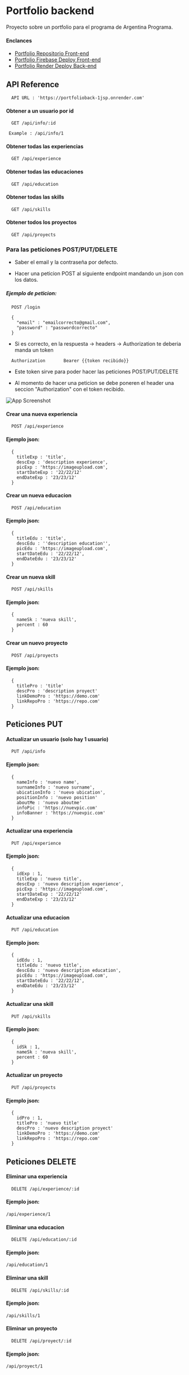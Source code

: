 
# Portfolio backend

Proyecto sobre un portfolio para el programa de Argentina Programa.


#### Enclances

 - [Portfolio Repositorio Front-end](https://github.com/matiasc-e/portfolio-frontend)
 - [Portfolio Firebase Deploy Front-end](https://portfolio-front-caa7e.web.app)
 - [Portfolio Render Deploy Back-end](https://portfolioback-1jsp.onrender.com/api/info/1)

 


## API Reference

```http
  API URL : 'https://portfolioback-1jsp.onrender.com'
```

#### Obtener a un usuario por id

```http
  GET /api/info/:id
```

```http
 Example : /api/info/1
```

#### Obtener todas las experiencias

```http
  GET /api/experience
```

#### Obtener todas las educaciones

```http
  GET /api/education
```

#### Obtener todas las skills

```http
  GET /api/skills
```

#### Obtener todos los proyectos

```http
  GET /api/proyects
```



### Para las peticiones POST/PUT/DELETE

- Saber el email y la contraseña por defecto.

- Hacer una peticion POST al siguiente endpoint mandando un json con los datos.

##### Ejemplo de peticion:

```http
  POST /login
```
```http
  {
    "email" : "emailcorrecto@gmail.com",
    "password" : "passwordcorrecto"
  }
```

- Si es correcto, en la respuesta -> headers -> Authorization te deberia manda un token

```http
  Authorization       Bearer {{token recibido}}
```

- Este token sirve para poder hacer las peticiones POST/PUT/DELETE

- Al momento de hacer una peticion se debe poneren el header una seccion "Authorization" con el token recibido.

![App Screenshot](https://i.postimg.cc/LXYpH5mD/Screenshot-8.png)


#### Crear una nueva experiencia

```http
  POST /api/experience
```
#### Ejemplo json:
```http
  {
    titleExp : 'title',
    descExp : 'description experience',
    picExp : 'https://imageupload.com',
    startDateExp : '22/22/12'
    endDateExp : '23/23/12'
  }
```

#### Crear un nueva educacion

```http
  POST /api/education
```
#### Ejemplo json:
```http
  {
    titleEdu : 'title',
    descEdu : ''description education'',
    picEdu : 'https://imageupload.com',
    startDateEdu : '22/22/12',
    endDateEdu : '23/23/12'
  }
```

#### Crear un nueva skill

```http
  POST /api/skills
```
#### Ejemplo json:
```http
  {
    nameSk : 'nueva skill',
    percent : 60
  }
```

#### Crear un nuevo proyecto

```http
  POST /api/proyects
```
#### Ejemplo json:
```http
  {
    titlePro : 'title'
    descPro : 'description proyect'
    linkDemoPro : 'https://demo.com'
    linkRepoPro : 'https://repo.com'
  }
```



## Peticiones PUT

#### Actualizar un usuario (solo hay 1 usuario)

```http
  PUT /api/info
```
#### Ejemplo json:
```http
  {
    nameInfo : 'nuevo name',
    surnameInfo : 'nuevo surname',
    ubicationInfo : 'nuevo ubication',
    positionInfo : 'nuevo position'
    aboutMe : 'nuevo aboutme'
    infoPic : 'https://nuevpic.com'
    infoBanner : 'https://nuevpic.com'
  }
```

#### Actualizar una experiencia

```http
  PUT /api/experience
```
#### Ejemplo json:
```http
  { 
    idExp : 1,
    titleExp : 'nuevo title',
    descExp : 'nuevo description experience',
    picExp : 'https://imageupload.com',
    startDateExp : '22/22/12'
    endDateExp : '23/23/12'
  }
```

#### Actualizar una educacion

```http
  PUT /api/education
```
#### Ejemplo json:
```http
  {
    idEdu : 1,
    titleEdu : 'nuevo title',
    descEdu : 'nuevo description education',
    picEdu : 'https://imageupload.com',
    startDateEdu : '22/22/12',
    endDateEdu : '23/23/12'
  }
```

#### Actualizar una skill

```http
  PUT /api/skills
```
#### Ejemplo json:
```http
  {
    idSk : 1,
    nameSk : 'nueva skill',
    percent : 60
  }
```

#### Actualizar un  proyecto

```http
  PUT /api/proyects
```
#### Ejemplo json:
```http
  {
    idPro : 1,
    titlePro : 'nuevo title'
    descPro : 'nuevo description proyect'
    linkDemoPro : 'https://demo.com'
    linkRepoPro : 'https://repo.com'
  }
```

## Peticiones DELETE

#### Eliminar una experiencia

```http
  DELETE /api/experience/:id
```
#### Ejemplo json:
```http
/api/experience/1
```

#### Eliminar una educacion

```http
  DELETE /api/education/:id
```
#### Ejemplo json:
```http
/api/education/1
```

#### Eliminar una skill

```http
  DELETE /api/skills/:id
```
#### Ejemplo json:
```http
/api/skills/1
```

#### Eliminar un proyecto

```http
  DELETE /api/proyect/:id
```
#### Ejemplo json:
```http
/api/proyect/1
```